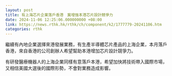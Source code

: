 ```yaml
---
layout: post
title: 有上海芯片企業落戶香港　冀增強本港芯片設計競爭力
date: 2024-11-06 12:25:06.000000000 +08:00
link: https://news.rthk.hk/rthk/ch/component/k2/1777779-20241106.htm
categories: rthk
---
```


繼續有內地企業選擇來港發展業務，有生產半導體芯片產品的上海企業，本月落戶香港，來自香港的公司創辦人希望幫助本港增加芯片設計競爭力。

有研發醫療機器人的上海企業同樣有意落戶本港，希望加快將技術帶入國際市場，又相信美國大選後的國際形勢，不會對業務造成影響。
